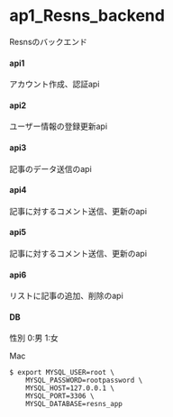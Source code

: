# ap1_Resns_backend
Resnsのバックエンド

#### api1
アカウント作成、認証api

#### api2
ユーザー情報の登録更新api

#### api3
記事のデータ送信のapi

#### api4
記事に対するコメント送信、更新のapi

#### api5
記事に対するコメント送信、更新のapi

#### api6
リストに記事の追加、削除のapi

#### DB
性別 0:男 1:女  

Mac
```
$ export MYSQL_USER=root \
    MYSQL_PASSWORD=rootpassword \
    MYSQL_HOST=127.0.0.1 \
    MYSQL_PORT=3306 \
    MYSQL_DATABASE=resns_app
```